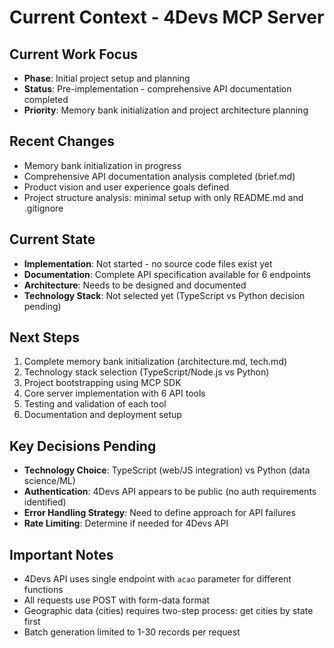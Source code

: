 # Current Context - 4Devs MCP Server

## Current Work Focus

- **Phase**: Initial project setup and planning
- **Status**: Pre-implementation - comprehensive API documentation completed
- **Priority**: Memory bank initialization and project architecture planning

## Recent Changes

- Memory bank initialization in progress
- Comprehensive API documentation analysis completed (brief.md)
- Product vision and user experience goals defined
- Project structure analysis: minimal setup with only README.md and .gitignore

## Current State

- **Implementation**: Not started - no source code files exist yet
- **Documentation**: Complete API specification available for 6 endpoints
- **Architecture**: Needs to be designed and documented
- **Technology Stack**: Not selected yet (TypeScript vs Python decision pending)

## Next Steps

1. Complete memory bank initialization (architecture.md, tech.md)
2. Technology stack selection (TypeScript/Node.js vs Python)
3. Project bootstrapping using MCP SDK
4. Core server implementation with 6 API tools
5. Testing and validation of each tool
6. Documentation and deployment setup

## Key Decisions Pending

- **Technology Choice**: TypeScript (web/JS integration) vs Python (data science/ML)
- **Authentication**: 4Devs API appears to be public (no auth requirements identified)
- **Error Handling Strategy**: Need to define approach for API failures
- **Rate Limiting**: Determine if needed for 4Devs API

## Important Notes

- 4Devs API uses single endpoint with `acao` parameter for different functions
- All requests use POST with form-data format
- Geographic data (cities) requires two-step process: get cities by state first
- Batch generation limited to 1-30 records per request

